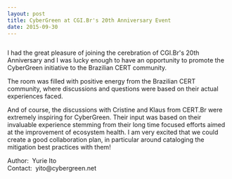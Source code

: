 ```yaml
---
layout: post
title: CyberGreen at CGI.Br's 20th Anniversary Event
date: 2015-09-30
---
```

<img src="{{site.media}}img-1.png" alt=""/>


<p>I had the great pleasure of joining the cerebration of CGI.Br's 20th Anniversary and I was lucky enough to have an opportunity to promote the CyberGreen initiative to the Brazilian CERT community.&nbsp;</p><p>The room was filled with positive energy from the Brazilian CERT community, where discussions and questions were based on their actual experiences faced.</p><p>And of course, the discussions with Cristine and Klaus from CERT.Br were extremely inspiring for CyberGreen. Their input was based on their invaluable experience stemming from their long time focused efforts aimed at the improvement of ecosystem health. I am very excited that we could create a good collaboration plan, in particular around cataloging the mitigation best practices with them!</p><p>Author:&nbsp;&nbsp;Yurie Ito<br />Contact: &nbsp;yito@cybergreen.net</p>

